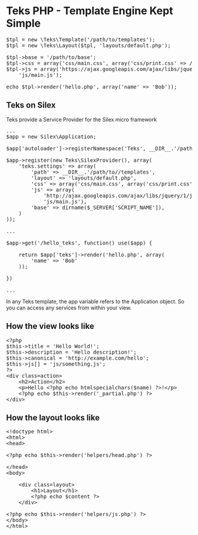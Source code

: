# Teks PHP - Template Engine Kept Simple

<pre>$tpl = new \Teks\Template('/path/to/templates');
$tpl = new \Teks\Layout($tpl, 'layouts/default.php');

$tpl->base = '/path/to/base';
$tpl->css = array('css/main.css', array('css/print.css' => /*media:*/ 'print'));
$tpl->js = array('https://ajax.googleapis.com/ajax/libs/jquery/1/jquery.js', 
    'js/main.js');

echo $tpl->render('hello.php', array('name' => 'Bob'));
</pre>

## Teks on Silex
Teks provide a Service Provider for the Silex micro framework

<pre>...
$app = new Silex\Application;

$app['autoloader']->registerNamespace('Teks', __DIR__.'/path/to/vendors');

$app->register(new Teks\SilexProvider(), array(
    'teks.settings' => array(
        'path' => __DIR__.'/path/to//templates',
        'layout' => 'layouts/default.php',
        'css' => array('css/main.css', array('css/print.css' => 'print')),
        'js' => array(
            'http://ajax.googleapis.com/ajax/libs/jquery/1/jquery.min.js', 
            'js/main.js'),
        'base' => dirname($_SERVER['SCRIPT_NAME']),
    )
));

...

$app->get('/hello_teks', function() use($app) { 
    
    return $app['teks']->render('hello.php', array(
        'name' => 'Bob'
    ));

})

...</pre>

In any Teks template, the app variable refers to the Application object. So you 
can access any services from within your view.


## How the view looks like

<pre>&lt;?php
$this->title = 'Hello World!';
$this->description = 'Hello description!';
$this->canonical = 'http://example.com/hello';
$this->js[] = 'js/something.js';
?>
&lt;div class=action>
    &lt;h2>Action&lt;/h2>
    &lt;p>Hello &lt;?php echo htmlspecialchars($name) ?>!&lt;/p>
    &lt;?php echo $this->render('_partial.php') ?>
&lt;/div></pre>

## How the layout looks like

<pre>&lt;!doctype html>
&lt;html>
&lt;head>

&lt;?php echo $this->render('helpers/head.php') ?>

&lt;/head>
&lt;body>

    &lt;div class=layout>
        &lt;h1>Layout&lt;/h1>
        &lt;?php echo $content ?>
    &lt;/div>    

&lt;?php echo $this->render('helpers/js.php') ?>
&lt;/body>
&lt;/html></pre>